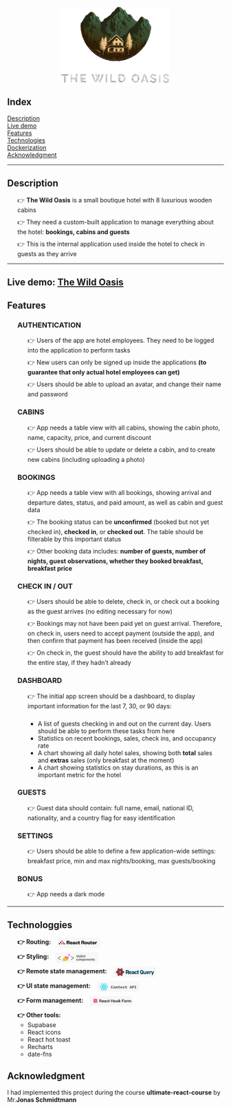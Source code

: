 <div style="list-style: none; display: flex; flex-direction: column; gap: 10px;  justify-content: center; align-items: center">
<img width="50%" src="./images/logo.svg"/>
</div>
<h2>Index</h2>
<div style="display: flex; flex-direction: column;">
    <a href="#description">Description</a>
    <a href="#live-demo">Live demo</a>
    <a href="#features">Features</a>
    <a href="#technologies">Technologies</a>
    <a href="#dockerization">Dockerization</a>
    <a href="#ack">Acknowledgment</a>
</div>
<hr />

<secion id="description">
<h2>Description</h2>
<ul style="list-style: none; display: flex; flex-direction: column; gap: 10px;">
  <li>  
   👉  <b>The Wild Oasis</b> is a small boutique hotel with 8
    luxurious wooden cabins
 </li>

   <li>  
   👉  They need a custom-built application to manage
everything about the hotel: <b>bookings, cabins
and guests</b>
 </li>

<li>
👉 This is the internal application used inside the
hotel to check in guests as they arrive

 </li>
</ul>
</secion>
<hr>

<section id="live-demo">
  <h2>Live demo: <a href="#">The Wild Oasis</a></h2>
</section>

<section id="features">
<h2>Features</h2>

<ul style="list-style: none;">
 <li>
    <h3>AUTHENTICATION</h3>
    <ul style="list-style: none; display: flex; flex-direction: column; gap: 10px;">
        <li>  
        👉  Users of the app are hotel employees. They need to be logged into the application to perform tasks
        </li>
        <li>  
        👉  New users can only be signed up inside the applications <b>(to guarantee that only actual hotel employees can get)</b>
        </li>
        <li>
        👉 Users should be able to upload an avatar, and change their name and password
        </li>
    </ul>

 </li>

 <li>
    <h3>CABINS</h3>
        <ul style="list-style: none; display: flex; flex-direction: column; gap: 10px;">
        <li>  
        👉  App needs a table view with all cabins, showing the cabin photo, name, capacity, price, and current discount
        </li>
        <li>  
        👉  Users should be able to update or delete a cabin, and to create new cabins (including uploading a photo)</b>
        </li>
    </ul>
 </li>

  <li>
    <h3>BOOKINGS</h3>
        <ul style="list-style: none; display: flex; flex-direction: column; gap: 10px;">
        <li>  
        👉 App needs a table view with all bookings, showing arrival and departure dates, status, and paid amount, as well as cabin and guest data
        </li>
        <li>  
        👉 The booking status can be <b>unconfirmed</b> (booked but not yet checked in), <b>checked in</b>, or <b>checked out</b>. The table should be filterable by this important status
        </li>
        <li>
            👉 Other booking data includes: <b>number of guests, number of nights, guest observations, whether they booked breakfast, breakfast price</b>
        </li>
    </ul>
 </li>
 <li>
    <h3>CHECK IN / OUT</h3>
        <ul style="list-style: none; display: flex; flex-direction: column; gap: 10px;">
        <li>  
        👉 Users should be able to delete, check in, or check out a booking as the guest arrives (no editing necessary for now)
        </li>
        <li>  
        👉 Bookings may not have been paid yet on guest arrival. Therefore, on check in, users need to accept payment (outside the app), and then confirm that payment has been received (inside the app)
        </li>
        <li>
        👉 On check in, the guest should have the ability to add breakfast for the entire stay, if they hadn’t already
        </li>
    </ul>
 </li>
     <li>
    <h3>DASHBOARD</h3>
        <ul style="list-style: none; display: flex; flex-direction: column; gap: 10px;">
        <li>  
        👉 The initial app screen should be a dashboard, to display important information for the last 7, 30, or 90 days:
        </li>
        <ul>
        <li>  
         A list of guests checking in and out on the current day. Users should be able to perform these tasks from here
        </li>
        <li>
         Statistics on recent bookings, sales, check ins, and occupancy rate
        </li>
        <li>
        A chart showing all daily hotel sales, showing both <b>total</b> sales and <b>extras</b> sales (only breakfast at the moment)
        </li>
        <li>
            A chart showing statistics on stay durations, as this is an important metric for the hotel
        </li>
        </ul>
    </ul>
 </li>

 <li>
    <h3>GUESTS</h3>
        <ul style="list-style: none; display: flex; flex-direction: column; gap: 10px;">
        <li>  
        👉 Guest data should contain: full name, email, national ID, nationality, and a country flag for easy identification
        </li>
    </ul>
 </li>

  <li>
    <h3>SETTINGS</h3>
        <ul style="list-style: none; display: flex; flex-direction: column; gap: 10px;">
        <li>  
       👉 Users should be able to define a few application-wide settings: breakfast price, min and max nights/booking, max guests/booking
        </li>
    </ul>
 </li>
  <li>
    <h3>BONUS</h3>
        <ul style="list-style: none; display: flex; flex-direction: column; gap: 10px;">
        <li>  
       👉 App needs a dark mode
        </li>
    </ul>
 </li>
</ul>
<section>
<hr>

<section id="technologies">
<h2>Technologgies</h2>
    <ul style="list-style: none; display: flex; flex-direction: column; gap: 10px;">
        <li style="display: flex; align-items: center; gap: 15px;">
        <b>
        👉 Routing: 
        </b>
        <img src="./images/react-router.png" width= "100px"/>
        </li>
        <li style="display: flex; align-items: center; gap: 15px;">
        <b>
        👉 Styling: 
        </b>
        <img src="./images/styled-com.png" width="100px"/>
        </li>
        <li style="display: flex; align-items: center; gap: 15px;">
        <b>
        👉 Remote state management: 
        </b>
        <img src="./images/react-query.png" width="100px"/>
        </li>
        <li style="display: flex; align-items: center; gap: 15px;">
        <b>
        👉 UI state management: 
        </b>
        <img src="./images/context.png" width="100px"/>
        </li>
        <li style="display: flex; align-items: center; gap: 15px;">
        <b>
        👉 Form management: 
        </b>
        <img src="./images/react-hook-form.png" width="100px"/>
        </li>
        <li>
        <b>
        👉 Other tools: 
        </b>
        <ul>
            <li>Supabase</li>
            <li>React icons</li>
            <li>React hot toast</li>
            <li>Recharts</li>
            <li>date-fns</li>
        </ul>
        </li>
    </ul>
<section>

<section id="dockerization">
</section>

<section id="ack">
<h2>Acknowledgment</h2>
I had implemented this project during the course <b>ultimate-react-course</b> by Mr.<b>Jonas Schmidtmann</b> 
</section>
